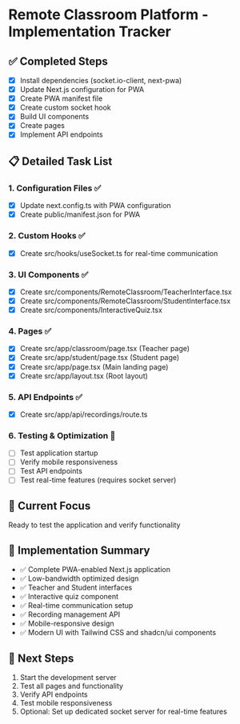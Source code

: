 # Remote Classroom Platform - Implementation Tracker

## ✅ Completed Steps
- [x] Install dependencies (socket.io-client, next-pwa)
- [x] Update Next.js configuration for PWA
- [x] Create PWA manifest file
- [x] Create custom socket hook
- [x] Build UI components
- [x] Create pages
- [x] Implement API endpoints

## 📋 Detailed Task List

### 1. Configuration Files ✅
- [x] Update next.config.ts with PWA configuration
- [x] Create public/manifest.json for PWA

### 2. Custom Hooks ✅
- [x] Create src/hooks/useSocket.ts for real-time communication

### 3. UI Components ✅
- [x] Create src/components/RemoteClassroom/TeacherInterface.tsx
- [x] Create src/components/RemoteClassroom/StudentInterface.tsx
- [x] Create src/components/InteractiveQuiz.tsx

### 4. Pages ✅
- [x] Create src/app/classroom/page.tsx (Teacher page)
- [x] Create src/app/student/page.tsx (Student page)
- [x] Create src/app/page.tsx (Main landing page)
- [x] Create src/app/layout.tsx (Root layout)

### 5. API Endpoints ✅
- [x] Create src/app/api/recordings/route.ts

### 6. Testing & Optimization 🔄
- [ ] Test application startup
- [ ] Verify mobile responsiveness
- [ ] Test API endpoints
- [ ] Test real-time features (requires socket server)

## 🎯 Current Focus
Ready to test the application and verify functionality

## 📝 Implementation Summary
- ✅ Complete PWA-enabled Next.js application
- ✅ Low-bandwidth optimized design
- ✅ Teacher and Student interfaces
- ✅ Interactive quiz component
- ✅ Real-time communication setup
- ✅ Recording management API
- ✅ Mobile-responsive design
- ✅ Modern UI with Tailwind CSS and shadcn/ui components

## 🚀 Next Steps
1. Start the development server
2. Test all pages and functionality
3. Verify API endpoints
4. Test mobile responsiveness
5. Optional: Set up dedicated socket server for real-time features
